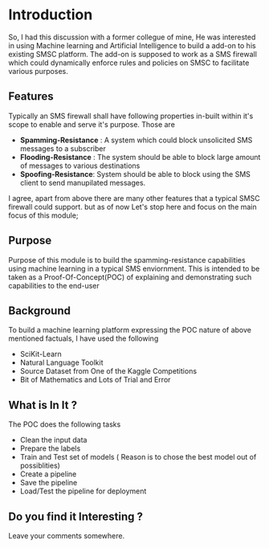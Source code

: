 # Introduction
So, I had this discussion with a former collegue of mine, He was interested in using Machine learning and Artificial Intelligence to build a add-on to his existing SMSC platform. The add-on is supposed to work as a SMS firewall which could dynamically enforce rules and policies on SMSC to facilitate various purposes. 

## Features
Typically an SMS firewall shall have following properties in-built within it's scope to enable and serve it's purpose. Those are 
- **Spamming-Resistance** : A system which could block unsolicited SMS messages to a subscriber
- **Flooding-Resistance** : The system should be able to block large amount of messages to various destinations 
- **Spoofing-Resistance**:  System should be able to block using the SMS client to send manupilated messages. 

I agree, apart from above there are many other features that a typical SMSC firewall could support. but as of now Let's stop here and focus on the main focus of this module; 

## Purpose
Purpose of this module is to build the spamming-resistance capabilities using machine learning in a typical SMS enviornment. This is intended to be taken as a Proof-Of-Concept(POC) of explaining and demonstrating such capabilities to the end-user

## Background
To build a machine learning platform expressing the POC nature of above mentioned factuals, I have used the following
- SciKit-Learn
- Natural Language Toolkit
- Source Dataset from One of the Kaggle Competitions
- Bit of Mathematics and Lots of Trial and Error

## What is In It ?
The POC does the following tasks 
- Clean the input data 
- Prepare the labels
- Train and Test set of models ( Reason is to chose the best model out of possiblities) 
- Create a pipeline
- Save the pipeline
- Load/Test the pipeline for deployment

## Do you find it Interesting ?
Leave your comments somewhere.
